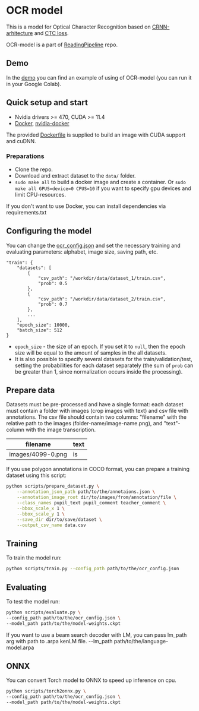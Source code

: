 # OCR model

This is a model for Optical Character Recognition based on [CRNN-arhitecture](https://arxiv.org/abs/1507.05717) and [CTC loss](https://www.cs.toronto.edu/~graves/icml_2006.pdf).

OCR-model is a part of [ReadingPipeline](https://github.com/ai-forever/ReadingPipeline) repo.

## Demo

In the [demo](scripts/OCR-GoogleColab.ipynb) you can find an example of using of OCR-model (you can run it in your Google Colab).

## Quick setup and start

- Nvidia drivers >= 470, CUDA >= 11.4
- [Docker](https://docs.docker.com/engine/install/ubuntu/), [nvidia-docker](https://github.com/NVIDIA/nvidia-docker)

The provided [Dockerfile](Dockerfile) is supplied to build an image with CUDA support and cuDNN.

### Preparations

- Clone the repo.
- Download and extract dataset to the `data/` folder.
- `sudo make all` to build a docker image and create a container.
  Or `sudo make all GPUS=device=0 CPUS=10` if you want to specify gpu devices and limit CPU-resources.

If you don't want to use Docker, you can install dependencies via requirements.txt

## Configuring the model

You can change the [ocr_config.json](scripts/ocr_config.json) and set the necessary training and evaluating parameters: alphabet, image size, saving path, etc.

```
"train": {
    "datasets": [
        {
            "csv_path": "/workdir/data/dataset_1/train.csv",
            "prob": 0.5
        },
        {
            "csv_path": "/workdir/data/dataset_2/train.csv",
            "prob": 0.7
        },
        ...
    ],
    "epoch_size": 10000,
    "batch_size": 512
}
```
- `epoch_size` - the size of an epoch. If you set it to `null`, then the epoch size will be equal to the amount of samples in the all datasets.
- It is also possible to specify several datasets for the train/validation/test, setting the probabilities for each dataset separately (the sum of `prob` can be greater than 1, since normalization occurs inside the processing).

## Prepare data

Datasets must be pre-processed and have a single format: each dataset must contain a folder with images (crop images with text) and csv file with annotations. The csv file should contain two columns: "filename" with the relative path to the images (folder-name/image-name.png), and "text"-column with the image transcription.

| filename          | text |
| ----------------- | ---- |
| images/4099-0.png | is   |

If you use polygon annotations in COCO format, you can prepare a training dataset using this script:

```bash
python scripts/prepare_dataset.py \
    --annotation_json_path path/to/the/annotaions.json \
    --annotation_image_root dir/to/images/from/annotation/file \
    --class_names pupil_text pupil_comment teacher_comment \
    --bbox_scale_x 1 \
    --bbox_scale_y 1 \
    --save_dir dir/to/save/dataset \
    --output_csv_name data.csv
```

## Training

To train the model run:

```bash
python scripts/train.py --config_path path/to/the/ocr_config.json
```

## Evaluating

To test the model run:

```bash
python scripts/evaluate.py \
--config_path path/to/the/ocr_config.json \
--model_path path/to/the/model-weights.ckpt
```

If you want to use a beam search decoder with LM, you can pass lm_path arg with path to .arpa kenLM file.
--lm_path path/to/the/language-model.arpa

## ONNX

You can convert Torch model to ONNX to speed up inference on cpu.

```bash
python scripts/torch2onnx.py \
--config_path path/to/the/ocr_config.json \
--model_path path/to/the/model-weights.ckpt
```

